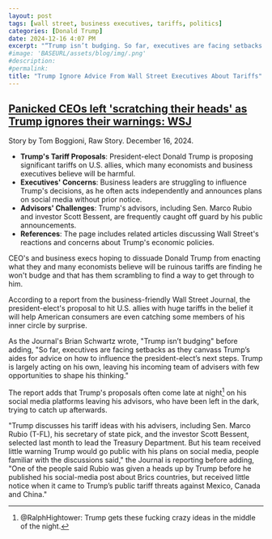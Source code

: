 ```yaml
---
layout: post
tags: [wall street, business executives, tariffs, politics]
categories: [Donald Trump]
date: 2024-12-16 4:07 PM
excerpt: "“Trump isn’t budging. So far, executives are facing setbacks as they canvass Trump’s aides for advice on how to influence the president-elect’s next steps. Trump is largely acting on his own, leaving his incoming team of advisers with few opportunities to shape his thinking. Trump discusses his tariff ideas with his advisers, including Sen. Marco Rubio (T-FL.), his secretary of state pick, and the investor Scott Bessent, selected last month to lead the Treasury Department. But his team received little warning Trump would go public with his plans on social media, people familiar with the discussions said. One of the people said Rubio was given a heads up by Trump before he published his social-media post about Brics countries, but received little notice when it came to Trump’s public tariff threats against Mexico, Canada and China.” – WSJ"
#image: 'BASEURL/assets/blog/img/.png'
#description:
#permalink:
title: "Trump Ignore Advice From Wall Street Executives About Tariffs"
---
```



## [Panicked CEOs left 'scratching their heads' as Trump ignores their warnings: WSJ](https://www.alternet.org/trump-wall-street/)

Story by Tom Boggioni, Raw Story. December 16, 2024.


- **Trump's Tariff Proposals**: President-elect Donald Trump is proposing significant tariffs on U.S. allies, which many economists and business executives believe will be harmful.
- **Executives' Concerns**: Business leaders are struggling to influence Trump's decisions, as he often acts independently and announces plans on social media without prior notice.
- **Advisors' Challenges**: Trump's advisors, including Sen. Marco Rubio and investor Scott Bessent, are frequently caught off guard by his public announcements.
- **References**: The page includes related articles discussing Wall Street's reactions and concerns about Trump's economic policies.

CEO's and business execs hoping to dissuade Donald Trump from enacting what they and many economists believe will be ruinous tariffs are finding he won't budge and that has them scrambling to find a way to get through to him.

According to a report from the business-friendly Wall Street Journal, the president-elect's proposal to hit U.S. allies with huge tariffs in the belief it will help American consumers are even catching some members of his inner circle by surprise.

As the Journal's Brian Schwartz wrote, "Trump isn’t budging" before adding, "So far, executives are facing setbacks as they canvass Trump’s aides for advice on how to influence the president-elect’s next steps. Trump is largely acting on his own, leaving his incoming team of advisers with few opportunities to shape his thinking."

The report adds that Trump's proposals often come late at night[^11] on his social media platforms leaving his advisors, who have been left in the dark, trying to catch up afterwards.

"Trump discusses his tariff ideas with his advisers, including Sen. Marco Rubio (T-FL), his secretary of state pick, and the investor Scott Bessent, selected last month to lead the Treasury Department. But his team received little warning Trump would go public with his plans on social media, people familiar with the discussions said," the Journal is reporting before adding, "One of the people said Rubio was given a heads up by Trump before he published his social-media post about Brics countries, but received little notice when it came to Trump’s public tariff threats against Mexico, Canada and China."

[^11]: @RalphHightower: Trump gets these fucking crazy ideas in the middle of the night. 
